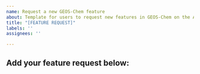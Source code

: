 ```yaml
---
name: Request a new GEOS-Chem feature
about: Template for users to request new features in GEOS-Chem on the AWS cloud
title: "[FEATURE REQUEST]"
labels: ''
assignees: ''

---
```


## Add your feature request below:
